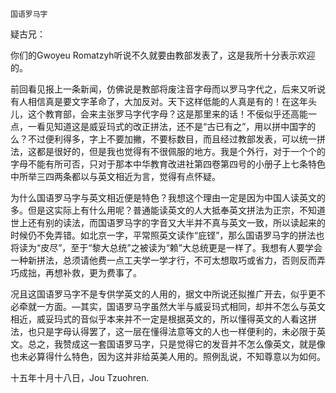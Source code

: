     国语罗马字 

   疑古兄：

   你们的Gwoyeu Romatzyh听说不久就要由教部发表了，这是我所十分表示欢迎的。

   前回看见报上一条新闻，仿佛说是教部将废注音字母而以罗马字代之，后来又听说有人相信真是要文字革命了，大加反对。天下这样低能的人真是有的！在这年头儿，这个教育部，会来主张罗马字代字母？这是那里来的话！不佞似乎还高能一点，一看见知道这是威妥玛式的改正拼法，还不是“古已有之”，用以拼中国字的么？不过便利得多，字上不要加撇，不要标数目，而且经过教部发表，可以统一拼法，这都是很好的，但是我也觉得有不很佩服的地方。我是个外行，对于一个个的字母不能有所可否，只对于那本中华教育改进社第四卷第四号的小册子上七条特色中所举三四两条都以与英文相近为言，觉得有点怀疑。

   为什么国语罗马字与英文相近便是特色？我想这个理由一定是因为中国人读英文的多。但是这实际上有什么用呢？普通能读英文的人大抵奉英文拼法为正宗，不知道世上还有别的读法，而国语罗马字的字音又大半并不真与英文一致，所以读起来的时候仍不免弄错。如北京一字，平常照英文读作“庇铿”，那么国语罗马字的拼法也将读为“皮尽”，至于“黎大总统”之被读为“赖”大总统更是一样了。我想有人要学会一种新拼法，总须请他费一点工夫学一学才行，不可太想取巧或省力，否则反而弄巧成拙，再想补救，更为费事了。

   况且这国语罗马字不是专供学英文的人用的，据文中所说还拟推广开去，似乎更不必牵就一方面。—其实，国语罗马字虽然大半与威妥玛式相同，却并不怎么与英文相近，威妥玛式的音似乎本来并不一定是根据英文的，所以懂得英文的人看这拼法，也只是字母认得罢了，这一层在懂得法意等文的人也一样便利的，未必限于英文。总之，我赞成这一套国语罗马字，只是觉得它的发音并不怎么像英文，就是像也未必算得什么特色，因为这并非给英美人用的。照例乱说，不知尊意以为如何。

   十五年十月十八日，Jou Tzuohren.

